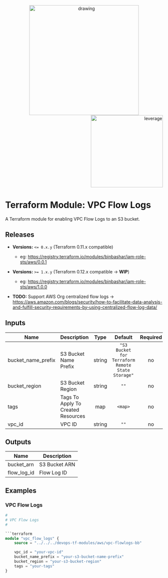 <div align="center">
    <img src="https://raw.githubusercontent.com/binbashar/terraform-aws-iam-role-sts/master/figures/binbash.png" alt="drawing" width="350"/>
</div>
<div align="right">
  <img src="https://raw.githubusercontent.com/binbashar/terraform-aws-iam-role-sts/master/figures/binbash-leverage-terraform.png" alt="leverage" width="230"/>
</div>

# Terraform Module: VPC Flow Logs

A Terraform module for enabling VPC Flow Logs to an S3 bucket.

## Releases
- **Versions:** `<= 0.x.y` (Terraform 0.11.x compatible)
    - eg: https://registry.terraform.io/modules/binbashar/iam-role-sts/aws/0.0.1

- **Versions:** `>= 1.x.y` (Terraform 0.12.x compatible -> **WIP**)
    - eg: https://registry.terraform.io/modules/binbashar/iam-role-sts/aws/1.0.0

- **TODO:** Support AWS Org centralized flow logs -> https://aws.amazon.com/blogs/security/how-to-facilitate-data-analysis-and-fulfill-security-requirements-by-using-centralized-flow-log-data/

## Inputs

| Name | Description | Type | Default | Required |
|------|-------------|:----:|:-----:|:-----:|
| bucket\_name\_prefix | S3 Bucket Name Prefix | string | `"S3 Bucket for Terraform Remote State Storage"` | no |
| bucket\_region | S3 Bucket Region | string | `""` | no |
| tags | Tags To Apply To Created Resources | map | `<map>` | no |
| vpc\_id | VPC ID | string | `""` | no |

## Outputs

| Name | Description |
|------|-------------|
| bucket\_arn | S3 Bucket ARN |
| flow\_log\_id | Flow Log ID |

## Examples
### VPC Flow Logs
```terraform
#
# VPC Flow Logs
#

```terraform
module "vpc_flow_logs" {
    source = "../../../devops-tf-modules/aws/vpc-flowlogs-bb"

    vpc_id = "your-vpc-id"
    bucket_name_prefix = "your-s3-bucket-name-prefix"
    bucket_region = "your-s3-bucket-region"
    tags = "your-tags"
}
```